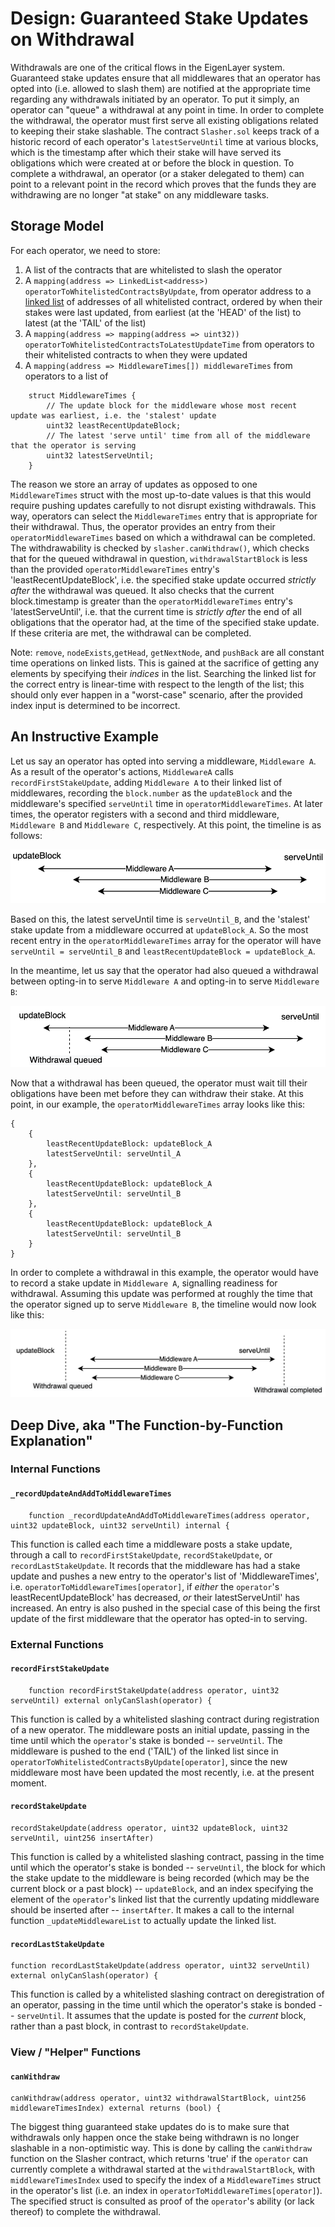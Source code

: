 # Design: Guaranteed Stake Updates on Withdrawal
Withdrawals are one of the critical flows in the EigenLayer system.  Guaranteed stake updates ensure that all middlewares that an operator has opted into (i.e. allowed to slash them) are notified at the appropriate time regarding any withdrawals initiated by an operator.  To put it simply, an operator can "queue" a withdrawal at any point in time.  In order to complete the withdrawal, the operator must first serve all existing obligations related to keeping their stake slashable.  The contract `Slasher.sol` keeps track of a historic record of each operator's  `latestServeUntil` time at various blocks, which is the timestamp after which their stake will have served its obligations which were created at or before the block in question. To complete a withdrawal, an operator (or a staker delegated to them) can point to a relevant point in the record which proves that the funds they are withdrawing are no longer "at stake" on any middleware tasks.

## Storage Model

For each operator, we need to store:

1. A list of the contracts that are whitelisted to slash the operator
2. A `mapping(address => LinkedList<address>) operatorToWhitelistedContractsByUpdate`, from operator address to a [linked list](../src/contracts/libraries/StructuredLinkedList.sol) of addresses of all whitelisted contract, ordered by when their stakes were last updated, from earliest (at the 'HEAD' of the list) to latest (at the 'TAIL' of the list)
3. A `mapping(address => mapping(address => uint32)) operatorToWhitelistedContractsToLatestUpdateTime` from operators to their whitelisted contracts to when they were updated
4. A `mapping(address => MiddlewareTimes[]) middlewareTimes` from operators to a list of
```solidity
    struct MiddlewareTimes {
        // The update block for the middleware whose most recent update was earliest, i.e. the 'stalest' update
        uint32 leastRecentUpdateBlock;
        // The latest 'serve until' time from all of the middleware that the operator is serving
        uint32 latestServeUntil;
    }
```

The reason we store an array of updates as opposed to one `MiddlewareTimes` struct with the most up-to-date values is that this would require pushing updates carefully to not disrupt existing withdrawals. This way, operators can select the `MiddlewareTimes` entry that is appropriate for their withdrawal.  Thus, the operator provides an entry from their `operatorMiddlewareTimes` based on which a withdrawal can be completed.   The withdrawability is checked by `slasher.canWithdraw()`, which checks that for the queued withdrawal in question, `withdrawalStartBlock` is less than the provided `operatorMiddlewareTimes` entry's 'leastRecentUpdateBlock', i.e. the specified stake update occurred *strictly after* the withdrawal was queued.  It also checks that the current block.timestamp is greater than the `operatorMiddlewareTimes` entry's 'latestServeUntil', i.e. that the current time is *strictly after* the end of all obligations that the operator had, at the time of the specified stake update.  If these criteria are met, the withdrawal can be completed.

Note:
`remove`, `nodeExists`,`getHead`, `getNextNode`, and `pushBack` are all constant time operations on linked lists. This is gained at the sacrifice of getting any elements by specifying their *indices* in the list. Searching the linked list for the correct entry is linear-time with respect to the length of the list; this should only ever happen in a "worst-case" scenario, after the provided index input is determined to be incorrect.

## An Instructive Example

Let us say an operator has opted into serving a middleware, `Middleware A`. As a result of the operator's actions, `MiddlewareA` calls `recordFirstStakeUpdate`, adding  `Middleware A` to their linked list of middlewares, recording the `block.number` as the `updateBlock` and the middleware's specified `serveUntil` time in `operatorMiddlewareTimes`.  At later times, the operator registers with a second and third middleware, `Middleware B` and `Middleware C`, respectively.  At this point, the timeline is as follows:

![Three Middlewares Timeline](images/three_middlewares.png?raw=true "Three Middlewares Timeline")

Based on this, the latest serveUntil time is `serveUntil_B`, and the 'stalest' stake update from a middleware occurred at `updateBlock_A`.  So the most recent entry in the `operatorMiddlewareTimes` array for the operator will have `serveUntil = serveUntil_B` and `leastRecentUpdateBlock = updateBlock_A`.

In the meantime, let us say that the operator had also queued a withdrawal between opting-in to serve `Middleware A` and opting-in to serve `Middleware B`:

![Three Middlewares Timeline With Queued Withdrawal](images/three_middlewares_withdrawal_queued.png?raw=true "Three Middlewares Timeline With Queued Withdrawal")

Now that a withdrawal has been queued, the operator must wait till their obligations have been met before they can withdraw their stake.  At this point, in our example, the `operatorMiddlewareTimes` array looks like this:

```solidity
{
    {
        leastRecentUpdateBlock: updateBlock_A
        latestServeUntil: serveUntil_A
    },
    {
        leastRecentUpdateBlock: updateBlock_A
        latestServeUntil: serveUntil_B
    },
    {
        leastRecentUpdateBlock: updateBlock_A
        latestServeUntil: serveUntil_B
    }
}
```
  In order to complete a withdrawal in this example, the operator would have to record a stake update in `Middleware A`, signalling readiness for withdrawal.  Assuming this update was performed at roughly the time that the operator signed up to serve `Middleware B`, the timeline would now look like this:

![Updated Three Middlewares Timeline With Queued Withdrawal](images/withdrawal.png?raw=true "Updated Three Middlewares Timeline With Queued Withdrawal")

## Deep Dive, aka "The Function-by-Function Explanation"

### Internal Functions

#### `_recordUpdateAndAddToMiddlewareTimes`
```solidity
    function _recordUpdateAndAddToMiddlewareTimes(address operator, uint32 updateBlock, uint32 serveUntil) internal {
```

This function is called each time a middleware posts a stake update, through a call to `recordFirstStakeUpdate`, `recordStakeUpdate`, or `recordLastStakeUpdate`. It records that the middleware has had a stake update and pushes a new entry to the operator's list of 'MiddlewareTimes', i.e. `operatorToMiddlewareTimes[operator]`, if *either* the `operator`'s leastRecentUpdateBlock' has decreased, *or* their latestServeUntil' has increased. An entry is also pushed in the special case of this being the first update of the first middleware that the operator has opted-in to serving.

### External Functions

#### `recordFirstStakeUpdate`
```solidity
    function recordFirstStakeUpdate(address operator, uint32 serveUntil) external onlyCanSlash(operator) {

```

This function is called by a whitelisted slashing contract during registration of a new operator. The middleware posts an initial update, passing in the time until which the `operator`'s stake is bonded -- `serveUntil`. The middleware is pushed to the end ('TAIL') of the linked list since in `operatorToWhitelistedContractsByUpdate[operator]`, since the new middleware most have been updated the most recently, i.e. at the present moment.


#### `recordStakeUpdate`
```solidity
recordStakeUpdate(address operator, uint32 updateBlock, uint32 serveUntil, uint256 insertAfter) 
```

This function is called by a whitelisted slashing contract, passing in the time until which the operator's stake is bonded -- `serveUntil`, the block for which the stake update to the middleware is being recorded (which may be the current block or a past block) -- `updateBlock`, and an index specifying the element of the `operator`'s linked list that the currently updating middleware should be inserted after -- `insertAfter`. It makes a call to the internal function `_updateMiddlewareList` to actually update the linked list.

#### `recordLastStakeUpdate`
```solidity
function recordLastStakeUpdate(address operator, uint32 serveUntil) external onlyCanSlash(operator) {
```

This function is called by a whitelisted slashing contract on deregistration of an operator, passing in the time until which the operator's stake is bonded -- `serveUntil`. It assumes that the update is posted for the *current* block, rather than a past block, in contrast to `recordStakeUpdate`.


### View / "Helper" Functions

#### `canWithdraw`
```solidity
canWithdraw(address operator, uint32 withdrawalStartBlock, uint256 middlewareTimesIndex) external returns (bool) {
```

The biggest thing guaranteed stake updates do is to make sure that withdrawals only happen once the stake being withdrawn is no longer slashable in a non-optimistic way. This is done by calling the `canWithdraw` function on the Slasher contract, which returns 'true' if the `operator` can currently complete a withdrawal started at the `withdrawalStartBlock`, with `middlewareTimesIndex` used to specify the index of a `MiddlewareTimes` struct in the operator's list (i.e. an index in `operatorToMiddlewareTimes[operator]`). The specified struct is consulted as proof of the `operator`'s ability (or lack thereof) to complete the withdrawal.





















